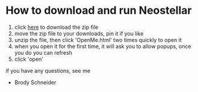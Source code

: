 # How to download and run Neostellar

1. click [here](https://example.com) to download the zip file
2. move the zip file to your downloads, pin it if you like
3. unzip the file, then click 'OpenMe.html' two times quickly to open it
4. when you open it for the first time, it will ask you to allow popups, once you do you can refresh
5. click 'open'

if you have any questions, see me
- Brody Schneider
